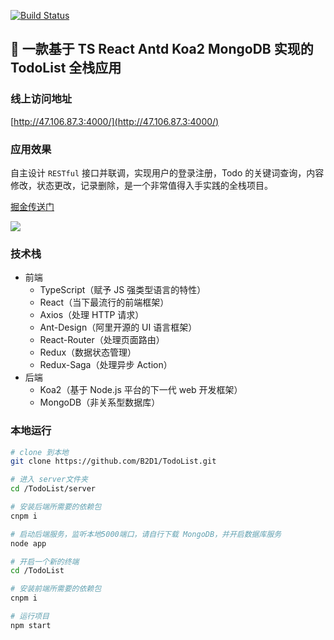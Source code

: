 [![Build Status](https://travis-ci.org/B2D1/TodoList.svg?branch=master)](https://travis-ci.org/B2D1/TodoList)

## 🚩 一款基于 TS React Antd Koa2 MongoDB 实现的 TodoList 全栈应用

### 线上访问地址

[http://47.106.87.3:4000/](http://47.106.87.3:4000/)

### 应用效果

自主设计 `RESTful` 接口并联调，实现用户的登录注册，Todo 的关键词查询，内容修改，状态更改，记录删除，是一个非常值得入手实践的全栈项目。

[掘金传送门](https://juejin.im/post/5c6cda0ae51d457139114898)

![](https://user-gold-cdn.xitu.io/2019/2/19/169053e1533bad8a?imageslim)

### 技术栈

- 前端
  - TypeScript（赋予 JS 强类型语言的特性）
  - React（当下最流行的前端框架）
  - Axios（处理 HTTP 请求）
  - Ant-Design（阿里开源的 UI 语言框架）
  - React-Router（处理页面路由）
  - Redux（数据状态管理）
  - Redux-Saga（处理异步 Action）
- 后端
  - Koa2（基于 Node.js 平台的下一代 web 开发框架）
  - MongoDB（非关系型数据库）

### 本地运行

```bash
# clone 到本地
git clone https://github.com/B2D1/TodoList.git
```

```bash
# 进入 server文件夹
cd /TodoList/server

# 安装后端所需要的依赖包
cnpm i

# 启动后端服务，监听本地5000端口，请自行下载 MongoDB，并开启数据库服务
node app
```

```bash
# 开启一个新的终端
cd /TodoList

# 安装前端所需要的依赖包
cnpm i

# 运行项目
npm start
```
